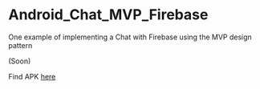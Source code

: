 # Android_Chat_MVP_Firebase
One example of implementing a Chat with Firebase using the MVP design pattern

(Soon)

Find APK [here](https://github.com/mricomat/Android_Chat_MVP_Firebase/tree/master/apk)
